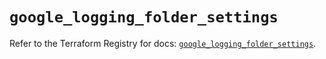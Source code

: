 # `google_logging_folder_settings`

Refer to the Terraform Registry for docs: [`google_logging_folder_settings`](https://registry.terraform.io/providers/hashicorp/google-beta/6.50.0/docs/resources/google_logging_folder_settings).
